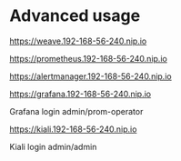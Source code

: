 # Advanced usage



https://weave.192-168-56-240.nip.io

https://prometheus.192-168-56-240.nip.io

https://alertmanager.192-168-56-240.nip.io

https://grafana.192-168-56-240.nip.io

Grafana login admin/prom-operator

https://kiali.192-168-56-240.nip.io

Kiali login admin/admin